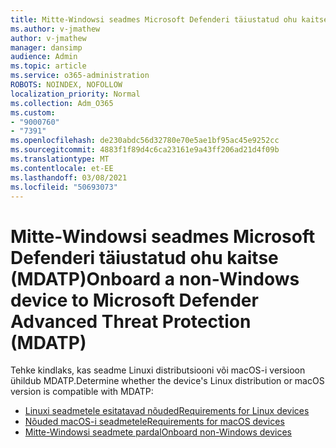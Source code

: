 ```yaml
---
title: Mitte-Windowsi seadmes Microsoft Defenderi täiustatud ohu kaitse (MDATP)
ms.author: v-jmathew
author: v-jmathew
manager: dansimp
audience: Admin
ms.topic: article
ms.service: o365-administration
ROBOTS: NOINDEX, NOFOLLOW
localization_priority: Normal
ms.collection: Adm_O365
ms.custom:
- "9000760"
- "7391"
ms.openlocfilehash: de230abdc56d32780e70e5ae1bf95ac45e9252cc
ms.sourcegitcommit: 4883f1f89d4c6ca23161e9a43ff206ad21d4f09b
ms.translationtype: MT
ms.contentlocale: et-EE
ms.lasthandoff: 03/08/2021
ms.locfileid: "50693073"
---
```

# <a name="onboard-a-non-windows-device-to-microsoft-defender-advanced-threat-protection-mdatp"></a><span data-ttu-id="0e3f6-102">Mitte-Windowsi seadmes Microsoft Defenderi täiustatud ohu kaitse (MDATP)</span><span class="sxs-lookup"><span data-stu-id="0e3f6-102">Onboard a non-Windows device to Microsoft Defender Advanced Threat Protection (MDATP)</span></span>

<span data-ttu-id="0e3f6-103">Tehke kindlaks, kas seadme Linuxi distributsiooni või macOS-i versioon ühildub MDATP.</span><span class="sxs-lookup"><span data-stu-id="0e3f6-103">Determine whether the device's Linux distribution or macOS version is compatible with MDATP:</span></span>

- [<span data-ttu-id="0e3f6-104">Linuxi seadmetele esitatavad nõuded</span><span class="sxs-lookup"><span data-stu-id="0e3f6-104">Requirements for Linux devices</span></span>](https://go.microsoft.com/fwlink/?linkid=2143462)
- [<span data-ttu-id="0e3f6-105">Nõuded macOS-i seadmetele</span><span class="sxs-lookup"><span data-stu-id="0e3f6-105">Requirements for macOS devices</span></span>](https://go.microsoft.com/fwlink/?linkid=2143461)
- [<span data-ttu-id="0e3f6-106">Mitte-Windowsi seadmete pardal</span><span class="sxs-lookup"><span data-stu-id="0e3f6-106">Onboard non-Windows devices</span></span>](https://go.microsoft.com/fwlink/?linkid=2143628)

